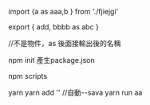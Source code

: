 


   import  {a as aaa,b } from './fjiejgi'

   export {
       add,
       bbbb as abc
   }

   //不是物件，as 後面接輸出後的名稱




npm init 
產生package.json



npm scripts


yarn 
yarn add '' //自動--sava
yarn run  aa
